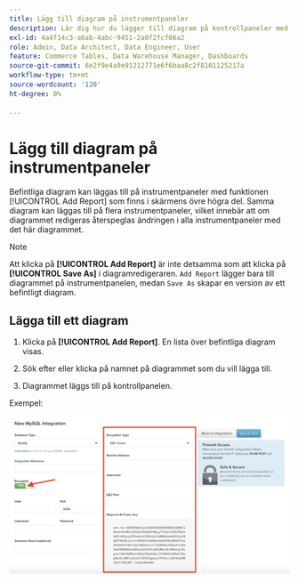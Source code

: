 ```yaml
---
title: Lägg till diagram på instrumentpaneler
description: Lär dig hur du lägger till diagram på kontrollpaneler med funktionen Lägg till rapport.
exl-id: 4a4f14c3-a6ab-4abc-9451-2a0f2fcf06a2
role: Admin, Data Architect, Data Engineer, User
feature: Commerce Tables, Data Warehouse Manager, Dashboards
source-git-commit: 6e2f9e4a9e91212771e6f6baa8c2f8101125217a
workflow-type: tm+mt
source-wordcount: '120'
ht-degree: 0%

---
```


# Lägg till diagram på instrumentpaneler

Befintliga diagram kan läggas till på instrumentpaneler med funktionen [!UICONTROL Add Report] som finns i skärmens övre högra del. Samma diagram kan läggas till på flera instrumentpaneler, vilket innebär att om diagrammet redigeras återspeglas ändringen i alla instrumentpaneler med det här diagrammet.

>[!NOTE]
>
>Att klicka på **[!UICONTROL Add Report]** är inte detsamma som att klicka på **[!UICONTROL Save As]** i diagramredigeraren. `Add Report` lägger bara till diagrammet på instrumentpanelen, medan `Save As` skapar en version av ett befintligt diagram.

## Lägga till ett diagram

1. Klicka på **[!UICONTROL Add Report]**. En lista över befintliga diagram visas.

1. Sök efter eller klicka på namnet på diagrammet som du vill lägga till.

1. Diagrammet läggs till på kontrollpanelen.

Exempel:

![lägg till diagram](../../assets/sql-integration-encrypted-yes.png)
